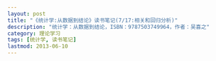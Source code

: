 ```yaml
---
layout: post
title: "《统计学:从数据到结论》读书笔记(7/17:相关和回归分析)"
description: "统计学：从数据到结论，ISBN：9787503749964，作者：吴喜之"
category: 理论学习
tags: [统计学, 读书笔记]
lastmod: 2013-06-10
---
```

